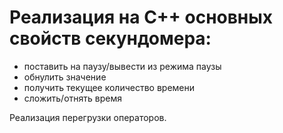 # Реализация на C++ основных свойств секундомера:
- поставить на паузу/вывести из режима паузы
- обнулить значение
- получить текущее количество времени
- сложить/отнять время

Реализация перегрузки операторов.
